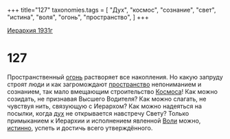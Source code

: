 +++
title="127"
taxonomies.tags = [
"Дух",
"космос",
"сознание",
"свет",
"истина",
"воля",
"огонь",
"пространство",
]
+++

[Иерархия 1931г](/agni/19312)

# 127

Пространственный [огонь](/tags/огонь) растворяет все накопления. Но какую запруду строят люди и как загромождают [пространство](/tags/пространство) непониманием и сознанием, так мало вмещающим строительство [Космоса](/tags/космос)! Как можно созидать, не признавая Высшего Водителя? Как можно слагать, не чувствуя нить, связующую с Иерархом? Как можно надеяться на посылки, когда [дух](/tags/Дух) не открывается навстречу Свету? Только примыканием к Иерархии и исполнением явленной [Воли](/tags/воля) можно, [истинно](/tags/истина), успеть и достичь всего утверждённого.   

